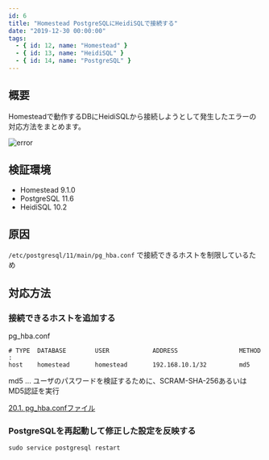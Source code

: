 ```yaml
---
id: 6
title: "Homestead PostgreSQLにHeidiSQLで接続する"
date: "2019-12-30 00:00:00"
tags:
  - { id: 12, name: "Homestead" }
  - { id: 13, name: "HeidiSQL" }
  - { id: 14, name: "PostgreSQL" }
---
```


## 概要

Homesteadで動作するDBにHeidiSQLから接続しようとして発生したエラーの対応方法をまとめます。

<!--more-->

![error](/images/articles/6/error_tiny.png)

## 検証環境

- Homestead 9.1.0
- PostgreSQL 11.6
- HeidiSQL 10.2

## 原因

`/etc/postgresql/11/main/pg_hba.conf` で接続できるホストを制限しているため

## 対応方法

### 接続できるホストを追加する

pg_hba.conf

```plaintext
# TYPE  DATABASE        USER            ADDRESS                 METHOD
:
host    homestead       homestead       192.168.10.1/32         md5
```

md5 ... ユーザのパスワードを検証するために、SCRAM-SHA-256あるいはMD5認証を実行

[20.1. pg_hba.confファイル](https://www.postgresql.jp/document/10/html/auth-pg-hba-conf.html)

### PostgreSQLを再起動して修正した設定を反映する

```shell
sudo service postgresql restart
```
